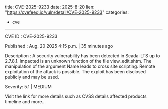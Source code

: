  
title: CVE-2025-9233
date: 2025-8-20
lien: "https://cvefeed.io/vuln/detail/CVE-2025-9233"
categories:
  - cve
---

CVE ID : CVE-2025-9233

Published :  Aug. 20
2025
4:15 p.m. | 35 minutes ago

Description : A security vulnerability has been detected in Scada-LTS up to 2.7.8.1. Impacted is an unknown function of the file view_edit.shtm. The manipulation of the argument Name leads to cross site scripting. Remote exploitation of the attack is possible. The exploit has been disclosed publicly and may be used.

Severity: 5.1 | MEDIUM

Visit the link for more details
such as CVSS details
affected products
timeline
and more...

